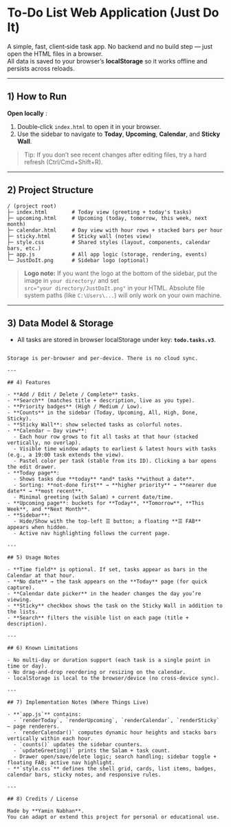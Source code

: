 # To‑Do List Web Application (Just Do It)

A simple, fast, client‑side task app. No backend and no build step — just open the HTML files in a browser.  
All data is saved to your browser’s **localStorage** so it works offline and persists across reloads.

---

## 1) How to Run

**Open locally** :

1. Double‑click `index.html` to open it in your browser.
2. Use the sidebar to navigate to **Today**, **Upcoming**, **Calendar**, and **Sticky Wall**.

> Tip: If you don’t see recent changes after editing files, try a hard refresh (Ctrl/Cmd+Shift+R).

---

## 2) Project Structure

```
/ (project root)
├─ index.html        # Today view (greeting + today's tasks)
├─ upcoming.html     # Upcoming (today, tomorrow, this week, next month)
├─ calendar.html     # Day view with hour rows + stacked bars per hour
├─ sticky.html       # Sticky wall (notes view)
├─ style.css         # Shared styles (layout, components, calendar bars, etc.)
├─ app.js            # All app logic (storage, rendering, events)
└─ JustDoIt.png      # Sidebar logo (optional)
```

> **Logo note:** If you want the logo at the bottom of the sidebar, put the image in `your directory/` and set  
> `src="your directory/JustDoIt.png"` in your HTML. Absolute file system paths (like `C:\Users\...`) will only work on your own machine.

---

## 3) Data Model & Storage

- All tasks are stored in browser localStorage under key: **`todo.tasks.v3`**.

```

Storage is per‑browser and per‑device. There is no cloud sync.

---

## 4) Features

- **Add / Edit / Delete / Complete** tasks.
- **Search** (matches title + description, live as you type).
- **Priority badges** (High / Medium / Low).
- **Counts** in the sidebar (Today, Upcoming, All, High, Done, Sticky).
- **Sticky Wall**: show selected tasks as colorful notes.
- **Calendar – Day view**:
  - Each hour row grows to fit all tasks at that hour (stacked vertically, no overlap).
  - Visible time window adapts to earliest & latest hours with tasks (e.g., a 19:00 task extends the view).
  - Pastel color per task (stable from its ID). Clicking a bar opens the edit drawer.
- **Today page**:
  - Shows tasks due **today** *and* tasks **without a date**.
  - Sorting: **not‑done first** → **higher priority** → **nearer due date** → **most recent**.
  - Minimal greeting (with Salam) + current date/time.
- **Upcoming page**: buckets for **Today**, **Tomorrow**, **This Week**, and **Next Month**.
- **Sidebar**:
  - Hide/Show with the top‑left ☰ button; a floating **☰ FAB** appears when hidden.
  - Active nav highlighting follows the current page.

---

## 5) Usage Notes

- **Time field** is optional. If set, tasks appear as bars in the Calendar at that hour.
- **No date** → the task appears on the **Today** page (for quick capture).
- **Calendar date picker** in the header changes the day you’re viewing.
- **Sticky** checkbox shows the task on the Sticky Wall in addition to the lists.
- **Search** filters the visible list on each page (title + description).

---

## 6) Known Limitations

- No multi‑day or duration support (each task is a single point in time or day).
- No drag‑and‑drop reordering or resizing on the calendar.
- localStorage is local to the browser/device (no cross‑device sync).

---

## 7) Implementation Notes (Where Things Live)

- **`app.js`** contains:
  - `renderToday`, `renderUpcoming`, `renderCalendar`, `renderSticky` — page renderers.
  - `renderCalendar()` computes dynamic hour heights and stacks bars vertically within each hour.
  - `counts()` updates the sidebar counters.
  - `updateGreeting()` prints the Salam + task count.
  - Drawer open/save/delete logic; search handling; sidebar toggle + floating FAB; active nav highlight.
- **`style.css`** defines the shell grid, cards, list items, badges, calendar bars, sticky notes, and responsive rules.

---

## 8) Credits / License

Made by **Yamin Nabhan**.  
You can adapt or extend this project for personal or educational use.
